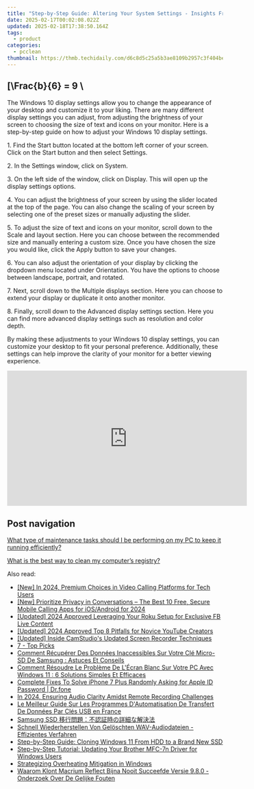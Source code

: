 ```yaml
---
title: "Step-by-Step Guide: Altering Your System Settings - Insights From YL Computing"
date: 2025-02-17T00:02:08.022Z
updated: 2025-02-18T17:38:50.164Z
tags:
  - product
categories:
  - pcclean
thumbnail: https://thmb.techidaily.com/d6c8d5c25a5b3ae8109b2957c3f404be919cf133b41c5b6f6638a7ed5bc1223b.jpg
---
```


## \[\Frac{b}{6} = 9 \

The Windows 10 display settings allow you to change the appearance of your desktop and customize it to your liking. There are many different display settings you can adjust, from adjusting the brightness of your screen to choosing the size of text and icons on your monitor. Here is a step-by-step guide on how to adjust your Windows 10 display settings. 

1\. Find the Start button located at the bottom left corner of your screen. Click on the Start button and then select Settings.

2\. In the Settings window, click on System.

3\. On the left side of the window, click on Display. This will open up the display settings options. 

4\. You can adjust the brightness of your screen by using the slider located at the top of the page. You can also change the scaling of your screen by selecting one of the preset sizes or manually adjusting the slider.

5\. To adjust the size of text and icons on your monitor, scroll down to the Scale and layout section. Here you can choose between the recommended size and manually entering a custom size. Once you have chosen the size you would like, click the Apply button to save your changes.

6\. You can also adjust the orientation of your display by clicking the dropdown menu located under Orientation. You have the options to choose between landscape, portrait, and rotated.

7\. Next, scroll down to the Multiple displays section. Here you can choose to extend your display or duplicate it onto another monitor.

8\. Finally, scroll down to the Advanced display settings section. Here you can find more advanced display settings such as resolution and color depth. 

By making these adjustments to your Windows 10 display settings, you can customize your desktop to fit your personal preference. Additionally, these settings can help improve the clarity of your monitor for a better viewing experience.

<!-- affiliate ads begin -->
<iframe width="560" height="315" src="https://www.youtube.com/embed/9Q8Feep0Rc0?si=YkPhRxXGvrRRMJtb" title="YouTube video player" frameborder="0" allow="accelerometer; autoplay; clipboard-write; encrypted-media; gyroscope; picture-in-picture; web-share" referrerpolicy="strict-origin-when-cross-origin" allowfullscreen></iframe>
<!-- affiliate ads end -->

## Post navigation

[What type of maintenance tasks should I be performing on my PC to keep it running efficiently?](https://tools.techidaily.com/pcclean/products/)

[What is the best way to clean my computer’s registry?](https://tools.techidaily.com/pcclean/products/)

<ins class="adsbygoogle"
     style="display:block"
     data-ad-format="autorelaxed"
     data-ad-client="ca-pub-7571918770474297"
     data-ad-slot="1223367746"></ins>

<ins class="adsbygoogle"
     style="display:block"
     data-ad-client="ca-pub-7571918770474297"
     data-ad-slot="8358498916"
     data-ad-format="auto"
     data-full-width-responsive="true"></ins>

<span class="atpl-alsoreadstyle">Also read:</span>
<div><ul>
<li><a href="https://screen-capture.techidaily.com/new-in-2024-premium-choices-in-video-calling-platforms-for-tech-users/"><u>[New] In 2024, Premium Choices in Video Calling Platforms for Tech Users</u></a></li>
<li><a href="https://on-screen-recording.techidaily.com/new-prioritize-privacy-in-conversations-the-best-10-free-secure-mobile-calling-apps-for-iosandroid-for-2024/"><u>[New] Prioritize Privacy in Conversations – The Best 10 Free, Secure Mobile Calling Apps for iOS/Android for 2024</u></a></li>
<li><a href="https://facebook-video-content.techidaily.com/updated-2024-approved-leveraging-your-roku-setup-for-exclusive-fb-live-content/"><u>[Updated] 2024 Approved Leveraging Your Roku Setup for Exclusive FB Live Content</u></a></li>
<li><a href="https://youtube-webster.techidaily.com/ed-2024-approved-top-8-pitfalls-for-novice-youtube-creators/"><u>[Updated] 2024 Approved Top 8 Pitfalls for Novice YouTube Creators</u></a></li>
<li><a href="https://remote-screen-capture.techidaily.com/updated-inside-camstudios-updated-screen-recorder-techniques/"><u>[Updated] Inside CamStudio's Updated Screen Recorder Techniques</u></a></li>
<li><a href="https://win-hot.techidaily.com/7-top-picks/"><u>7 - Top Picks</u></a></li>
<li><a href="https://win-hot.techidaily.com/comment-recuperer-des-donnees-inaccessibles-sur-votre-cle-micro-sd-de-samsung-astuces-et-conseils/"><u>Comment Récupérer Des Données Inaccessibles Sur Votre Clé Micro-SD De Samsung : Astuces Et Conseils</u></a></li>
<li><a href="https://win-hot.techidaily.com/comment-resoudre-le-probleme-de-lecran-blanc-sur-votre-pc-avec-windows-11-6-solutions-simples-et-efficaces/"><u>Comment Résoudre Le Problème De L'Écran Blanc Sur Votre PC Avec Windows 11 : 6 Solutions Simples Et Efficaces</u></a></li>
<li><a href="https://iphone-unlock.techidaily.com/complete-fixes-to-solve-iphone-7-plus-randomly-asking-for-apple-id-password-drfone-by-drfone-ios/"><u>Complete Fixes To Solve iPhone 7 Plus Randomly Asking for Apple ID Password | Dr.fone</u></a></li>
<li><a href="https://screen-recording.techidaily.com/in-2024-ensuring-audio-clarity-amidst-remote-recording-challenges/"><u>In 2024, Ensuring Audio Clarity Amidst Remote Recording Challenges</u></a></li>
<li><a href="https://win-hot.techidaily.com/le-meilleur-guide-sur-les-programmes-dautomatisation-de-transfert-de-donnees-par-cles-usb-en-france/"><u>Le Meilleur Guide Sur Les Programmes D'Automatisation De Transfert De Données Par Clés USB en France</u></a></li>
<li><a href="https://win-hot.techidaily.com/1728468263406-samsung-ssd/"><u>Samsung SSD 移行問題：不認証時の詳細な解決法</u></a></li>
<li><a href="https://win-hot.techidaily.com/schnell-wiederherstellen-von-geloschten-wav-audiodateien-effizientes-verfahren/"><u>Schnell Wiederherstellen Von Gelöschten WAV-Audiodateien - Effizientes Verfahren</u></a></li>
<li><a href="https://win-hot.techidaily.com/step-by-step-guide-cloning-windows-11-from-hdd-to-a-brand-new-ssd/"><u>Step-by-Step Guide: Cloning Windows 11 From HDD to a Brand New SSD</u></a></li>
<li><a href="https://win-dash.techidaily.com/step-by-step-tutorial-updating-your-brother-mfc-7n-driver-for-windows-users/"><u>Step-by-Step Tutorial: Updating Your Brother MFC-7n Driver for Windows Users</u></a></li>
<li><a href="https://win11-tips.techidaily.com/strategizing-overheating-mitigation-in-windows/"><u>Strategizing Overheating Mitigation in Windows</u></a></li>
<li><a href="https://win-hot.techidaily.com/waarom-klont-macrium-reflect-bijna-nooit-succeefde-versie-980-onderzoek-over-de-gelijke-fouten/"><u>Waarom Klont Macrium Reflect Bijna Nooit Succeefde Versie 9.8.0 - Onderzoek Over De Gelijke Fouten</u></a></li>
</ul></div>

